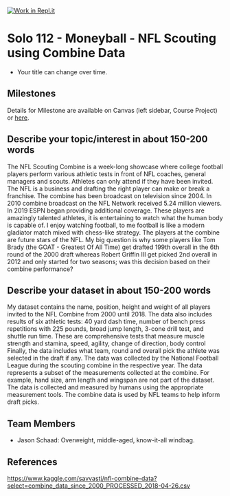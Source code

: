 [![Work in Repl.it](https://classroom.github.com/assets/work-in-replit-14baed9a392b3a25080506f3b7b6d57f295ec2978f6f33ec97e36a161684cbe9.svg)](https://classroom.github.com/online_ide?assignment_repo_id=362867&assignment_repo_type=GroupAssignmentRepo)
# Solo 112 - Moneyball - NFL Scouting using Combine Data

- Your title can change over time.

## Milestones

Details for Milestone are available on Canvas (left sidebar, Course Project) or [here](https://firas.moosvi.com/courses/data301/project/milestone01.html).

## Describe your topic/interest in about 150-200 words

The NFL Scouting Combine is a week-long showcase where college football players perform various athletic tests in front of NFL coaches, general managers and scouts. Athletes can only attend if they have been invited. The NFL is a business and drafting the right player can make or break a franchise. The combine has been broadcast on television since 2004. In 2010 combine broadcast on the NFL Network received 5.24 million viewers. In 2019 ESPN began providing additional coverage. These players are amazingly talented athletes, it is entertaining to watch what the human body is capable of. I enjoy watching football, to me football is like a modern gladiator match mixed with chess-like strategy. The players at the combine are future stars of the NFL. My big question is why some players like Tom Brady (the GOAT - Greatest Of All Time) get drafted 199th overall in the 6th round of the 2000 draft whereas Robert Griffin III get picked 2nd overall in 2012 and only started for two seasons; was this decision based on their combine performance?

## Describe your dataset in about 150-200 words

My dataset contains the name, position, height and weight of all players invited to the NFL Combine from 2000 until 2018. The data also includes results of six athletic tests: 40 yard dash time, number of bench press repetitions with 225 pounds, broad jump length, 3-cone drill test, and shuttle run time. These are comprehensive tests that measure muscle strength and stamina, speed, agility, change of direction, body control Finally, the data includes what team, round and overall pick the athlete was selected in the draft if any. The data was collected by the National Football League during the scouting combine in the respective year. The data represents a subset of the measurements collected at the combine. For example, hand size, arm length and wingspan are not part of the dataset. The data is collected and measured by humans using the appropriate measurement tools. The combine data is used by NFL teams to help inform draft picks.  

## Team Members

- Jason Schaad: Overweight, middle-aged, know-it-all windbag.

## References

https://www.kaggle.com/savvastj/nfl-combine-data?select=combine_data_since_2000_PROCESSED_2018-04-26.csv
